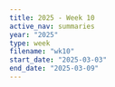 ```yaml
---
title: 2025 - Week 10
active_nav: summaries
year: "2025"
type: week
filename: "wk10"
start_date: "2025-03-03"
end_date: "2025-03-09"
---
```

